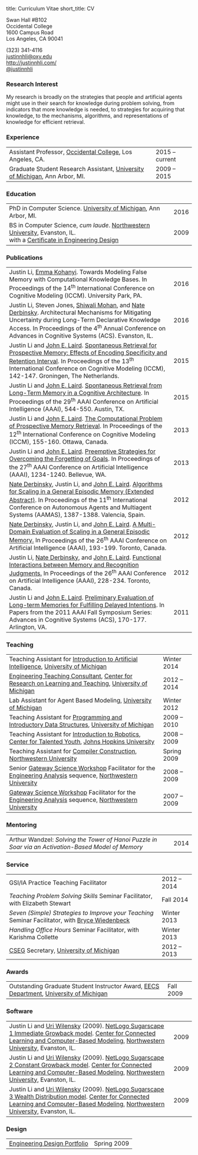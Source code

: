 title: Curriculum Vitae
short_title: CV

<div id="cv-contact" class="visible-print">
	<p id="cv-contact-right">
		Swan Hall #B102<br>
		Occidental College<br>
		1600 Campus Road<br>
		Los Angeles, CA 90041
	</p>
	<p id="cv-contact-left">
		(323) 341-4116<br>
		<a href="mailto:justinnhli@oxy.edu">justinnhli@oxy.edu</a><br>
		<a href="http://justinnhli.com/">http://justinnhli.com/</a><br>
		<a href="https://twitter.com/justinnhli">@justinnhli</a>
	</p>
</div>

### Research Interest ###

<p class="cv-paragraph">
	My research is broadly on the strategies that people and artificial agents might use in their search for knowledge during problem solving, from indicators that more knowledge is needed, to strategies for acquiring that knowledge, to the mechanisms, algorithms, and representations of knowledge for efficient retrieval.
</p>

### Experience ###

<table class="cv-table">
	<tr>
		<td>Assistant Professor, <a href="http://oxy.edu/">Occidental College</a>, Los Angeles, CA.</td>
		<td>2015 &ndash; current</td>
	</tr>
	<tr>
		<td>Graduate Student Research Assistant, <a href="http://umich.edu/">University of Michigan</a>, Ann Arbor, MI.</td>
		<td>2009 &ndash; 2015</td>
	</tr>
</table>

### Education ###

<table class="cv-table">
	<tr>
		<td>
			PhD in Computer Science. <a href="http://umich.edu/">University of Michigan</a>, Ann Arbor, MI.
		</td>
		<td>2016</td>
	</tr>
	<tr>
		<td>
			BS in Computer Science, <em>cum laude</em>. <a href="http://www.northwestern.edu/">Northwestern University</a>, Evanston, IL.<br>
			<span class="indented">with a <a href="http://segal.northwestern.edu/programs/undergraduate/segal-design-certificate/">Certificate in Engineering Design</a></span>
		</td>
		<td>2009</td>
	</tr>
</table>

### Publications ###

<table class="cv-table">
	<tr>
		<td>
			<span class="cv-me">Justin Li</span>, <a href="http://emmakohanyi.com/">Emma Kohanyi</a>.
			Towards Modeling False Memory with Computational Knowledge Bases.
			In <span class="cv-booktitle">Proceedings of the 14<sup>th</sup> International Conference on Cognitive Modeling (ICCM)</span>.
			<!--
			<a class="cv-title" href="FIXME">Towards Modeling False Memory with Computational Knowledge Bases</a>.
			In <span class="cv-booktitle">Proceedings of the 14<sup>th</sup> International Conference on Cognitive Modeling (ICCM)</span>, FIXME-FIXME.
			-->
			University Park, PA.
		</td>
		<td>2016</td>
	</tr>
	<tr>
		<td>
			<span class="cv-me">Justin Li</span>, Steven Jones, <a href="http://www.shiwali.me/">Shiwali Mohan</a>, and <a href="http://derbinsky.info/">Nate Derbinsky</a>.
			Architectural Mechanisms for Mitigating Uncertainty during Long-Term Declarative Knowledge Access.
			In <span class="cv-booktitle">Proceedings of the 4<sup>th</sup> Annual Conference on Advances in Cognitive Systems (ACS)</span>.
			<!--
			<a class="cv-title" href="FIXME">Architectural Mechanisms for Mitigating Uncertainty during Long-Term Declarative Knowledge Access</a>.
			In <span class="cv-booktitle">Proceedings of the 4<sup>th</sup> Annual Conference on Advances in Cognitive Systems (ACS)</span>, FIXME-FIXME.
			-->
			Evanston, IL.
		</td>
		<td>2016</td>
	</tr>
	<tr>
		<td>
			<span class="cv-me">Justin Li</span> and <a href="http://ai.eecs.umich.edu/people/laird/">John E. Laird</a>.
			<a class="cv-title" href="/files/publications/Li2015SpontaneousRetrievalFor.pdf">Spontaneous Retrieval for Prospective Memory: Effects of Encoding Specificity and Retention Interval</a>.
			In <span class="cv-booktitle">Proceedings of the 13<sup>th</sup> International Conference on Cognitive Modeling (ICCM)</span>, 142-147.
			Groningen, The Netherlands.
		</td>
		<td>2015</td>
	</tr>
	<tr>
		<td>
			<span class="cv-me">Justin Li</span> and <a href="http://ai.eecs.umich.edu/people/laird/">John E. Laird</a>.
			<a class="cv-title" href="/files/publications/Li2015SpontaneousRetrievalFrom.pdf">Spontaneous Retrieval from Long-Term Memory in a Cognitive Architecture</a>.
			In <span class="cv-booktitle">Proceedings of the 29<sup>th</sup> AAAI Conference on Artificial Intelligence (AAAI)</span>, 544-550.
			Austin, TX.
		</td>
		<td>2015</td>
	</tr>
	<tr>
		<td>
			<span class="cv-me">Justin Li</span> and <a href="http://ai.eecs.umich.edu/people/laird/">John E. Laird</a>.
			<a class="cv-title" href="/files/publications/Li2013TheComputationalProblem.pdf">The Computational Problem of Prospective Memory Retrieval</a>.
			In <span class="cv-booktitle">Proceedings of the 12<sup>th</sup> International Conference on Cognitive Modeling (ICCM)</span>, 155-160.
			Ottawa, Canada.
		</td>
		<td>2013</td>
	</tr>
	<tr>
		<td>
			<span class="cv-me">Justin Li</span> and <a href="http://ai.eecs.umich.edu/people/laird/">John E. Laird</a>.
			<a class="cv-title" href="/files/publications/Li2013PreemptiveStrategiesFor.pdf">Preemptive Strategies for Overcoming the Forgetting of Goals</a>.
			In <span class="cv-booktitle">Proceedings of the 27<sup>th</sup> AAAI Conference on Artificial Intelligence (AAAI)</span>, 1234-1240.
			Bellevue, WA.
		</td>
		<td>2013</td>
	</tr>
	<tr>
		<td>
			<a href="http://derbinsky.info/">Nate Derbinsky</a>, <span class="cv-me">Justin Li</span>, and <a href="http://ai.eecs.umich.edu/people/laird/">John E. Laird</a>.
			<a class="cv-title" href="/files/publications/Derbinsky2012AlgorithmsForScaling.pdf">Algorithms for Scaling in a General Episodic Memory (Extended Abstract)</a>.
			In <span class="cv-booktitle">Proceedings of the 11<sup>th</sup> International Conference on Autonomous Agents and Multiagent Systems (AAMAS)</span>, 1387-1388.
			Valencia, Spain.
		</td>
		<td>2012</td>
	</tr>
	<tr>
		<td>
			<a href="http://derbinsky.info/">Nate Derbinsky</a>, <span class="cv-me">Justin Li</span>, and <a href="http://ai.eecs.umich.edu/people/laird/">John E. Laird</a>.
			<a class="cv-title" href="/files/publications/Derbinsky2012AMultiDomain.pdf">A Multi-Domain Evaluation of Scaling in a General Episodic Memory.</a>
			In <span class="cv-booktitle">Proceedings of the 26<sup>th</sup> AAAI Conference on Artificial Intelligence (AAAI)</span>, 193-199.
			Toronto, Canada.
		</td>
		<td>2012</td>
	</tr>
	<tr>
		<td>
			<span class="cv-me">Justin Li</span>, <a href="http://derbinsky.info/">Nate Derbinsky</a>, and <a href="http://ai.eecs.umich.edu/people/laird/">John E. Laird</a>.
			<a class="cv-title" href="/files/publications/Li2012FunctionalInteractionsBetween.pdf">Functional Interactions between Memory and Recognition Judgments.</a>
			In <span class="cv-booktitle">Proceedings of the 26<sup>th</sup> AAAI Conference on Artificial Intelligence (AAAI)</span>, 228-234.
			Toronto, Canada.
		</td>
		<td>2012</td>
	</tr>
	<tr>
		<td>
			<span class="cv-me">Justin Li</span> and <a href="http://ai.eecs.umich.edu/people/laird/">John E. Laird</a>.
			<a class="cv-title" href="/files/publications/Li2011PreliminaryEvaluationOf.pdf">Preliminary Evaluation of Long-term Memories for Fulfilling Delayed Intentions</a>.
			In <span class="cv-booktitle">Papers from the 2011 AAAI Fall Symposium Series: Advances in Cognitive Systems (ACS)</span>, 170-177.
			Arlington, VA.
		</td>
		<td>2011</td>
	</tr>
</table>

### Teaching ###

<table class="cv-table">
	<tr>
		<td>Teaching Assistant for <a href="http://www.engin.umich.edu/college/academics/bulletin/courses/eecs">Introduction to Artificial Intelligence</a>, <a href="http://umich.edu/">University of Michigan</a></td>
		<td>Winter 2014</td>
	</tr>
	<tr>
		<td><a href="http://crlte.engin.umich.edu/gsi_serv/etc/what-are-the-etcs/">Engineering Teaching Consultant</a>, <a href="http://crlt.umich.edu/">Center for Research on Learning and Teaching</a>, <a href="http://umich.edu/">University of Michigan</a></td>
		<td>2012 &ndash; 2014</td>
	</tr>
	<tr>
		<td>Lab Assistant for Agent Based Modeling, <a href="http://umich.edu/">University of Michigan</a></td>
		<td>Winter 2012</td>
	</tr>
	<tr>
		<td>Teaching Assistant for <a href="http://www.engin.umich.edu/college/academics/bulletin/courses/eecs">Programming and Introductory Data Structures</a>, <a href="http://umich.edu/">University of Michigan</a></td>
		<td>2009 &ndash; 2010</td>
	</tr>
	<tr>
		<td>Teaching Assistant for <a href="http://cty.jhu.edu/summer/grades2-6/catalog/math.html#irob">Introduction to Robotics</a>, <a href="http://cty.jhu.edu/">Center for Talented Youth</a>, <a href="https://www.jhu.edu/">Johns Hopkins University</a></td>
		<td>2008 &ndash; 2009</td>
	</tr>
	<tr>
		<td>Teaching Assistant for <a href="http://eecs.northwestern.edu/~robby/courses/322-2009-spring/">Compiler Construction</a>, <a href="http://www.northwestern.edu/">Northwestern University</a></td>
		<td>Spring 2009</td>
	</tr>
	<tr>
		<td>Senior <a href="http://www.northwestern.edu/searle/programs-events/undergrad/group-study/gsw/index.html">Gateway Science Workshop</a> Facilitator for the <a href="http://www.mccormick.northwestern.edu/academics/undergraduate/core-curriculum/engineering-first.html">Engineering Analysis</a> sequence, <a href="http://www.northwestern.edu/">Northwestern University</a></td>
		<td>2008 &ndash; 2009</td>
	</tr>
	<tr>
		<td><a href="http://www.northwestern.edu/searle/programs-events/undergrad/group-study/gsw/index.html">Gateway Science Workshop</a> Facilitator for the <a href="http://www.mccormick.northwestern.edu/academics/undergraduate/core-curriculum/engineering-first.html#innovative-curriculum">Engineering Analysis</a> sequence, <a href="http://www.northwestern.edu/">Northwestern University</a></td>
		<td>2007 &ndash; 2009</td>
	</tr>
</table>

### Mentoring ###

<table class="cv-table">
	<tr>
		<td>Arthur Wandzel: <em>Solving the Tower of Hanoi Puzzle in Soar via an Activation-Based Model of Memory</em></td>
		<td>2014</td>
	</tr>
</table>

### Service ###

<table class="cv-table">
	<tr>
		<td>GSI/IA Practice Teaching Facilitator</td>
		<td>2012 &ndash; 2014</td>
	</tr>
	<tr>
		<td><em>Teaching Problem Solving Skills</em> Seminar Facilitator, with Elizabeth Stewart</td>
		<td>Fall 2014</td>
	</tr>
	<tr>
		<td><em>Seven (Simple) Strategies to Improve your Teaching</em> Seminar Facilitator, with <a href="https://www.cs.swarthmore.edu/~bryce/">Bryce Wiedenbeck</a></td>
		<td>Winter 2013</td>
	</tr>
	<tr>
		<td><em>Handling Office Hours</em> Seminar Facilitator, with Karishma Collette</td>
		<td>Winter 2013</td>
	</tr>
	<tr>
		<td><a href="http://cseg.eecs.umich.edu/">CSEG</a> Secretary, <a href="http://umich.edu/">University of Michigan</a></td>
		<td>2012 &ndash; 2013</td>
	</tr>
</table>

### Awards ###

<table class="cv-table">
	<tr>
		<td>Outstanding Graduate Student Instructor Award, <a href="http://www.eecs.umich.edu/">EECS Department</a>, <a href="http://umich.edu/">University of Michigan</a></td>
		<td>Fall 2009</td>
	</tr>
</table>

### Software ###

<table class="cv-table">
	<tr>
		<td>
			<span class="cv-me">Justin Li</span> and <a href="http://ccl.northwestern.edu/uri/">Uri Wilensky</a> (2009).
			<a class="cv-title" href="http://ccl.northwestern.edu/netlogo/models/Sugarscape1ImmediateGrowback">NetLogo Sugarscape 1 Immediate Growback model</a>.
			<a href="http://ccl.northwestern.edu/">Center for Connected Learning and Computer-Based Modeling</a>, <a href="http://www.northwestern.edu/">Northwestern University</a>, Evanston, IL.
		</td>
		<td>2009</td>
	</tr>
	<tr>
		<td>
			<span class="cv-me">Justin Li</span> and <a href="http://ccl.northwestern.edu/uri/">Uri Wilensky</a> (2009).
			<a class="cv-title" href="http://ccl.northwestern.edu/netlogo/models/Sugarscape2ConstantGrowback">NetLogo Sugarscape 2 Constant Growback model</a>.
			<a href="http://ccl.northwestern.edu/">Center for Connected Learning and Computer-Based Modeling</a>, <a href="http://www.northwestern.edu/">Northwestern University</a>, Evanston, IL.
		</td>
		<td>2009</td>
	</tr>
	<tr>
		<td>
			<span class="cv-me">Justin Li</span> and <a href="http://ccl.northwestern.edu/uri/">Uri Wilensky</a> (2009).
			<a class="cv-title" href="http://ccl.northwestern.edu/netlogo/models/Sugarscape3WealthDistribution">NetLogo Sugarscape 3 Wealth Distribution model</a>.
			<a href="http://ccl.northwestern.edu/">Center for Connected Learning and Computer-Based Modeling</a>, <a href="http://www.northwestern.edu/">Northwestern University</a>, Evanston, IL.
		</td>
		<td>2009</td>
	</tr>
</table>

### Design ###

<table class="cv-table">
	<tr>
		<td><a href="/files/publications/portfolio.pdf">Engineering Design Portfolio</a></td>
		<td>Spring 2009</td>
	</tr>
</table>
